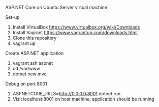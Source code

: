 ASP.NET Core on Ubuntu Server virtual machine

Set-up
1. Install VirtualBox https://www.virtualbox.org/wiki/Downloads
2. Install Vagrant https://www.vagrantup.com/downloads.html
3. Clone this repository
4. vagrant up


Create ASP.NET application
1. vagrant ssh aspnet
2. cd /var/www
3. dotnet new mvc


Debug on port 8001
1. ASPNETCORE_URLS=http://0.0.0.0:8001 dotnet run
2. Visit localhost:8001 on host machine, application should be running
